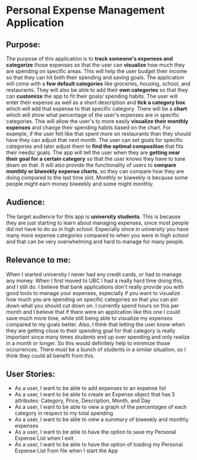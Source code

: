 # Personal Expense Management Application

## Purpose:
The purpose of this application is to **track someone's expenses and categorize** those expenses
so that the user can **visualize** how much they are spending on specific
areas. This will help the user budget their income so that they can hit
both their spending and saving goals. The application will come
with a **few default categories** like groceries, housing, school, and restaurants. They
will also be able to add their **own categories** so that they can **customize** the
app to fit their goals/ spending habits. The user will enter their expense 
as well as a short description and **tick a category box** which will add that
expense to that specific category. There will be a **chart** which will show 
what percentage of the user's expenses are in specific categories.
This will allow the user's to more easily **visualize their monthly expenses** and
change their spending habits based on the chart. For example, if the user felt like that
spent more on restaurants than they should have they can adjust that next month.
The user can set goals for specific categories and later adjust them to **find the optimal composition** that
fits their needs/ goals. The app will tell the user when they are **getting near their
goal for a certain category** so that the user knows they have to tune down on that.
It will also provide the functionality of users to **compare monthly or biweekly expense charts**, so they
can compare how they are doing compared to the last time slot. Monthly or biweekly is because 
some people might earn money biweekly and some might monthly.

## Audience:
The target audience for this app is **university students**. This is because they are just
starting to learn about managing expenses, since most people did not have to do so in 
high school. Especially since in university you have many more expense categories compared to 
when you were in high school and that can be very overwhelming and hard to manage for many people.

## Relevance to me:
When I started university I never had any credit cards, or had to manage any money. When I first moved
to UBC I had a really hard time doing this, and I still do. I believe that bank applications don't really provide you
with good tools to manage your expenses, especially if you want to visualize how much
you are spending on specific categories so that you can pin down what you should cut down on. I currently spend hours
on this per month and I believe that if there were an application like this one I could save much more time, while still being able
to visualize my expenses compared to my goals better. Also, I think that letting the user know when they are getting
close to their spending goal for that category is really important since many times students end 
up over spending and only realize in a month or longer. So this would definitely help to minimize those occurrences.
There must be a bunch of students in a similar situation, so I think they could all benefit from this.

## User Stories:
- As a user, I want to be able to add expenses to an expense list
- As a user, I want to be able to create an Expense object that has 5 attributes:
  Category, Price, Description, Month, and Day
- As a user, I want to be able to view a graph of the percentages of each category in respect to my total spending
- As a user, I want to be able to view a summary of biweekly and monthly expenses
- As a user, I want to be able to have the option to save my Personal Expense List when I exit
- As a user, I want to be able to have the option of loading my Personal Expense List from file when I start the App

